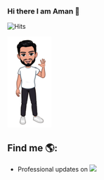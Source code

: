 ### Hi there I am Aman 👋

![Hits](https://hitcounter.pythonanywhere.com/count/tag.svg?url=https%3A%2F%2Fgithub.com%2Ffind-aman%2Ffind-aman)

<img src="https://raw.githubusercontent.com/find-aman/find-aman/master/imageedit_21_7421317727.png" alt="my-avatar">

## Find me 🌎: 
- Professional updates on <a href="https://www.linkedin.com/in/amang9578/"><img src="https://img.icons8.com/color/30/000000/linkedin.png"/></a>
